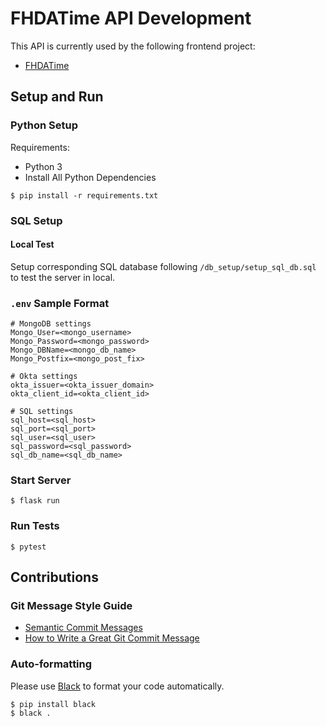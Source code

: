 # FHDATime API Development

This API is currently used by the following frontend project:
- [FHDATime](https://github.com/FHDA/Frontend)

## Setup and Run
### Python Setup
Requirements:
- Python 3
- Install All Python Dependencies
```
$ pip install -r requirements.txt
```

### SQL Setup
#### Local Test
Setup corresponding SQL database following `/db_setup/setup_sql_db.sql` to test the server in local. 

### `.env` Sample Format
```
# MongoDB settings
Mongo_User=<mongo_username>
Mongo_Password=<mongo_password>
Mongo_DBName=<mongo_db_name>
Mongo_Postfix=<mongo_post_fix>

# Okta settings
okta_issuer=<okta_issuer_domain>
okta_client_id=<okta_client_id>

# SQL settings
sql_host=<sql_host>
sql_port=<sql_port>
sql_user=<sql_user>
sql_password=<sql_password>
sql_db_name=<sql_db_name>
```

### Start Server
```
$ flask run
```

### Run Tests
```
$ pytest
```

## Contributions
### Git Message Style Guide
- [Semantic Commit Messages](https://gist.github.com/joshbuchea/6f47e86d2510bce28f8e7f42ae84c716)
- [How to Write a Great Git Commit Message](https://github.com/joelparkerhenderson/git-commit-message#begin-with-a-short-summary-line)

### Auto-formatting
Please use [Black](https://github.com/psf/black) to format your code automatically. 
```
$ pip install black
$ black .
```
